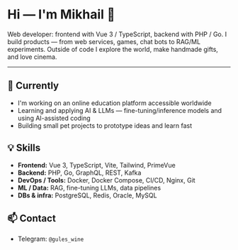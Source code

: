 # Hi — I'm Mikhail 🎯

Web developer: frontend with Vue 3 / TypeScript, backend with PHP / Go. I build products — from web services, games, chat bots to RAG/ML experiments. Outside of code I explore the world, make handmade gifts, and love cinema.

---

## 🔭 Currently
- I'm working on an online education platform accessible worldwide
- Learning and applying AI & LLMs — fine-tuning/inference models and using AI-assisted coding
- Building small pet projects to prototype ideas and learn fast

## 💡 Skills
- **Frontend:** Vue 3, TypeScript, Vite, Tailwind, PrimeVue  
- **Backend:** PHP, Go, GraphQL, REST, Kafka  
- **DevOps / Tools:** Docker, Docker Compose, CI/CD, Nginx, Git  
- **ML / Data:** RAG, fine-tuning LLMs, data pipelines  
- **DBs & infra:** PostgreSQL, Redis, Oracle, MySQL



## 📫 Contact 
- Telegram: `@gules_wine`  

